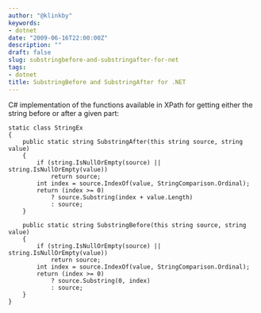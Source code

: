 ```yaml
---
author: "@klinkby"
keywords:
- dotnet
date: "2009-06-16T22:00:00Z"
description: ""
draft: false
slug: substringbefore-and-substringafter-for-net
tags:
- dotnet
title: SubstringBefore and SubstringAfter for .NET
---
```



C# implementation of the functions available in XPath for getting either the string before or after a given part:

<pre class="csharpcode"><code><span class="kwrd">static</span> <span class="kwrd">class</span> StringEx
{
    <span class="kwrd">public</span> <span class="kwrd">static</span> <span class="kwrd">string</span> SubstringAfter(<span class="kwrd">this</span> <span class="kwrd">string</span> source, <span class="kwrd">string</span> <span class="kwrd">value</span>)
    {
        <span class="kwrd">if</span> (<span class="kwrd">string</span>.IsNullOrEmpty(source) || <span class="kwrd">string</span>.IsNullOrEmpty(<span class="kwrd">value</span>))
            <span class="kwrd">return</span> source;
        <span class="kwrd">int</span> index = source.IndexOf(<span class="kwrd">value</span>, StringComparison.Ordinal);
        <span class="kwrd">return</span> (index &gt;= 0) 
            ? source.Substring(index + <span class="kwrd">value</span>.Length)
            : source;
    }

    <span class="kwrd">public</span> <span class="kwrd">static</span> <span class="kwrd">string</span> SubstringBefore(<span class="kwrd">this</span> <span class="kwrd">string</span> source, <span class="kwrd">string</span> <span class="kwrd">value</span>)
    {
        <span class="kwrd">if</span> (<span class="kwrd">string</span>.IsNullOrEmpty(source) || <span class="kwrd">string</span>.IsNullOrEmpty(<span class="kwrd">value</span>))
            <span class="kwrd">return</span> source;
        <span class="kwrd">int</span> index = source.IndexOf(<span class="kwrd">value</span>, StringComparison.Ordinal);
        <span class="kwrd">return</span> (index &gt;= 0)
            ? source.Substring(0, index)
            : source;
    }
}</code></pre>

